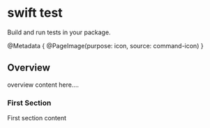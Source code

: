 # swift test

Build and run tests in your package.

@Metadata {
    @PageImage(purpose: icon, source: command-icon)
}

## Overview

overview content here....

### First Section

First section content
